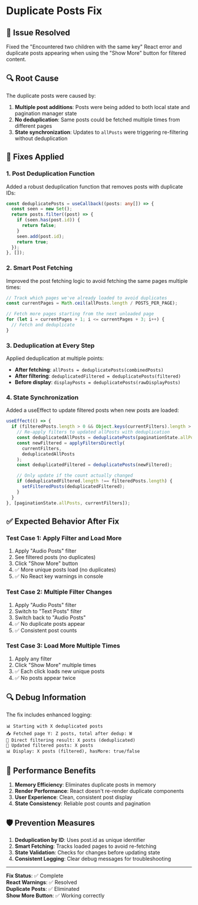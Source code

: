 # Duplicate Posts Fix

## 🐛 **Issue Resolved**

Fixed the "Encountered two children with the same key" React error and duplicate posts appearing when using the "Show More" button for filtered content.

## 🔍 **Root Cause**

The duplicate posts were caused by:

1. **Multiple post additions**: Posts were being added to both local state and pagination manager state
2. **No deduplication**: Same posts could be fetched multiple times from different pages
3. **State synchronization**: Updates to `allPosts` were triggering re-filtering without deduplication

## 🔧 **Fixes Applied**

### 1. **Post Deduplication Function**

Added a robust deduplication function that removes posts with duplicate IDs:

```typescript
const deduplicatePosts = useCallback((posts: any[]) => {
  const seen = new Set();
  return posts.filter((post) => {
    if (seen.has(post.id)) {
      return false;
    }
    seen.add(post.id);
    return true;
  });
}, []);
```

### 2. **Smart Post Fetching**

Improved the post fetching logic to avoid fetching the same pages multiple times:

```typescript
// Track which pages we've already loaded to avoid duplicates
const currentPages = Math.ceil(allPosts.length / POSTS_PER_PAGE);

// Fetch more pages starting from the next unloaded page
for (let i = currentPages + 1; i <= currentPages + 3; i++) {
  // Fetch and deduplicate
}
```

### 3. **Deduplication at Every Step**

Applied deduplication at multiple points:

- **After fetching**: `allPosts = deduplicatePosts(combinedPosts)`
- **After filtering**: `deduplicatedFiltered = deduplicatePosts(filtered)`
- **Before display**: `displayPosts = deduplicatePosts(rawDisplayPosts)`

### 4. **State Synchronization**

Added a useEffect to update filtered posts when new posts are loaded:

```typescript
useEffect(() => {
  if (filteredPosts.length > 0 && Object.keys(currentFilters).length > 0) {
    // Re-apply filters to updated allPosts with deduplication
    const deduplicatedAllPosts = deduplicatePosts(paginationState.allPosts);
    const newFiltered = applyFiltersDirectly(
      currentFilters,
      deduplicatedAllPosts
    );
    const deduplicatedFiltered = deduplicatePosts(newFiltered);

    // Only update if the count actually changed
    if (deduplicatedFiltered.length !== filteredPosts.length) {
      setFilteredPosts(deduplicatedFiltered);
    }
  }
}, [paginationState.allPosts, currentFilters]);
```

## ✅ **Expected Behavior After Fix**

### Test Case 1: Apply Filter and Load More

1. Apply "Audio Posts" filter
2. See filtered posts (no duplicates)
3. Click "Show More" button
4. ✅ More unique posts load (no duplicates)
5. ✅ No React key warnings in console

### Test Case 2: Multiple Filter Changes

1. Apply "Audio Posts" filter
2. Switch to "Text Posts" filter
3. Switch back to "Audio Posts"
4. ✅ No duplicate posts appear
5. ✅ Consistent post counts

### Test Case 3: Load More Multiple Times

1. Apply any filter
2. Click "Show More" multiple times
3. ✅ Each click loads new unique posts
4. ✅ No posts appear twice

## 🔍 **Debug Information**

The fix includes enhanced logging:

```
📊 Starting with X deduplicated posts
📥 Fetched page Y: Z posts, total after dedup: W
🎯 Direct filtering result: X posts (deduplicated)
🔄 Updated filtered posts: X posts
📊 Display: X posts (filtered), hasMore: true/false
```

## 🚀 **Performance Benefits**

1. **Memory Efficiency**: Eliminates duplicate posts in memory
2. **Render Performance**: React doesn't re-render duplicate components
3. **User Experience**: Clean, consistent post display
4. **State Consistency**: Reliable post counts and pagination

## 🛡️ **Prevention Measures**

1. **Deduplication by ID**: Uses post.id as unique identifier
2. **Smart Fetching**: Tracks loaded pages to avoid re-fetching
3. **State Validation**: Checks for changes before updating state
4. **Consistent Logging**: Clear debug messages for troubleshooting

---

**Fix Status**: ✅ Complete  
**React Warnings**: ✅ Resolved  
**Duplicate Posts**: ✅ Eliminated  
**Show More Button**: ✅ Working correctly
